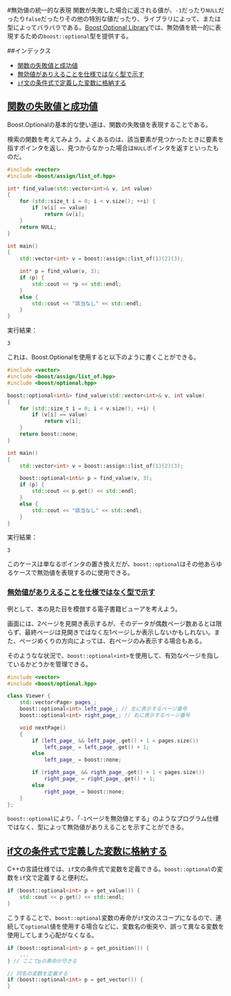 #無効値の統一的な表現
関数が失敗した場合に返される値が、`-1`だったり`NULL`だったり`false`だったりその他の特別な値だったり、ライブラリによって、または型によってバラバラである。[Boost Optional Library](http://www.boost.org/libs/optional/)では、無効値を統一的に表現するための`boost::optional`型を提供する。


##インデックス
- [関数の失敗値と成功値](#fail-value)
- [無効値がありえることを仕様ではなく型で示す](#type-as-nullary-value)
- [`if`文の条件式で定義した変数に格納する](#store-value-in-if-expr)


## <a name="fail-value" href="#fail-value">関数の失敗値と成功値</a>
Boost.Optionalの基本的な使い道は、関数の失敗値を表現することである。

検索の関数を考えてみよう。よくあるのは、該当要素が見つかったときに要素を指すポインタを返し、見つからなかった場合は`NULL`ポインタを返すといったものだ。

```cpp
#include <vector>
#include <boost/assign/list_of.hpp>

int* find_value(std::vector<int>& v, int value)
{
    for (std::size_t i = 0; i < v.size(); ++i) {
        if (v[i] == value)
            return &v[i];
    }
    return NULL;
}

int main()
{
    std::vector<int> v = boost::assign::list_of(1)(2)(3);

    int* p = find_value(v, 3);
    if (p) {
        std::cout << *p << std::endl;
    }
    else {
        std::cout << "該当なし" << std::endl;
    }
}
```

実行結果：
```
3
```

これは、Boost.Optionalを使用すると以下のように書くことができる。

```cpp
#include <vector>
#include <boost/assign/list_of.hpp>
#include <boost/optional.hpp>

boost::optional<int&> find_value(std::vector<int>& v, int value)
{
    for (std::size_t i = 0; i < v.size(); ++i) {
        if (v[i] == value)
            return v[i];
    }
    return boost::none;
}

int main()
{
    std::vector<int> v = boost::assign::list_of(1)(2)(3);

    boost::optional<int&> p = find_value(v, 3);
    if (p) {
        std::cout << p.get() << std::endl;
    }
    else {
        std::cout << "該当なし" << std::endl;
    }
}
```

実行結果：
```
3
```

このケースは単なるポインタの置き換えだが、`boost::optional`はその他あらゆるケースで無効値を表現するのに使用できる。


### <a name="type-as-nullary-value" href="#type-as-nullary-value">無効値がありえることを仕様ではなく型で示す</a>
例として、本の見た目を模倣する電子書籍ビューアを考えよう。

画面には、2ページを見開き表示するが、そのデータが偶数ページ数あるとは限らず、最終ページは見開きではなく左1ページしか表示しないかもしれない。また、ページめくりの方向によっては、右ページのみ表示する場合もある。

そのようなな状況で、`boost::optional<int>`を使用して、有効なページを指しているかどうかを管理できる。

```cpp
#include <vector>
#include <boost/optional.hpp>

class Viewer {
    std::vector<Page> pages_;
    boost::optional<int> left_page_; // 左に表示するページ番号
    boost::optional<int> right_page_; // 右に表示するページ番号

    void nextPage()
    {
        if (left_page_ && left_page_.get() + 1 < pages.size())
            left_page_ = left_page_.get() + 1;
        else
            left_page_ = boost::none;

        if (right_page_ && rigth_page_.get() + 1 < pages.size())
            right_page_ = right_page_.get() + 1;
        else
            right_page_ = boost::none;
    }
};
```

`boost::optional`により、「`-1`ページを無効値とする」のようなプログラム仕様ではなく、型によって無効値がありえることを示すことができる。


## <a name="store-value-in-if-expr" href="#store-value-in-if-expr">if文の条件式で定義した変数に格納する</a>
C++の言語仕様では、`if`文の条件式で変数を定義できる。`boost::optional`の変数を`if`文で定義すると便利だ。

```cpp
if (boost::optional<int> p = get_value()) {
    std::cout << p.get() << std::endl;
}
```

こうすることで、`boost::optional`変数の寿命が`if`文のスコープになるので、連続して`optional`値を使用する場合などに、変数名の衝突や、誤って異なる変数を使用してしまう心配がなくなる。

```cpp
if (boost::optional<int> p = get_position()) {
    ...
} // ここでpの寿命が尽きる

// 同名の変数を定義する
if (boost::optional<int> p = get_vector()) {
}
```

